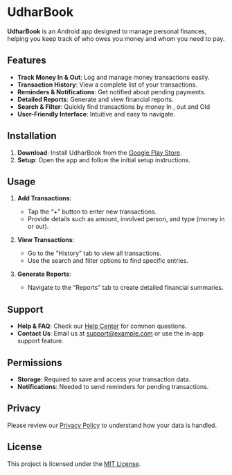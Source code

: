 # UdharBook

**UdharBook** is an Android app designed to manage personal finances, helping you keep track of who owes you money and whom you need to pay.

## Features

- **Track Money In & Out**: Log and manage money transactions easily.
- **Transaction History**: View a complete list of your transactions.
- **Reminders & Notifications**: Get notified about pending payments.
- **Detailed Reports**: Generate and view financial reports.
- **Search & Filter**: Quickly find transactions by money In , out and Old 
- **User-Friendly Interface**: Intuitive and easy to navigate.

## Installation

1. **Download**: Install UdharBook from the [Google Play Store](https://play.google.com/store/apps/details?id=com.udharbook).
2. **Setup**: Open the app and follow the initial setup instructions.

## Usage

1. **Add Transactions**:
   - Tap the “+” button to enter new transactions.
   - Provide details such as amount, involved person, and type (money in or out).

2. **View Transactions**:
   - Go to the “History” tab to view all transactions.
   - Use the search and filter options to find specific entries.

3. **Generate Reports**:
   - Navigate to the “Reports” tab to create detailed financial summaries.

## Support

- **Help & FAQ**: Check our [Help Center](https://example.com/help) for common questions.
- **Contact Us**: Email us at [support@example.com](mailto:support@example.com) or use the in-app support feature.

## Permissions

- **Storage**: Required to save and access your transaction data.
- **Notifications**: Needed to send reminders for pending transactions.

## Privacy

Please review our [Privacy Policy](https://example.com/privacy) to understand how your data is handled.

## License

This project is licensed under the [MIT License](LICENSE).


